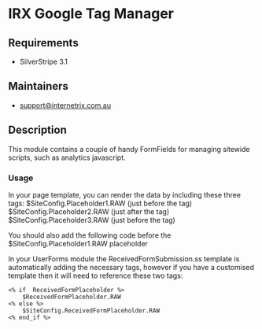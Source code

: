# IRX Google Tag Manager

## Requirements

* SilverStripe 3.1

## Maintainers

* support@internetrix.com.au

## Description

This module contains a couple of handy FormFields for managing sitewide scripts, such as analytics javascript.

### Usage

In your page template, you can render the data by including these three tags: 
	$SiteConfig.Placeholder1.RAW (just before the </head> tag)
	$SiteConfig.Placeholder2.RAW (just after the <body> tag)
	$SiteConfig.Placeholder3.RAW (just before the </body> tag)
	
You should also add the following code before the $SiteConfig.Placeholder1.RAW placeholder
<script>
	<% if $DataLayerJSON %>
		window.IRXDataLayer = window.IRXDataLayer || [];
		IRXDataLayer.push($DataLayerJSON);
	<% end_if %>
</script>

In your UserForms module the ReceivedFormSubmission.ss template is automatically adding the necessary tags, however if you have a customised template then it will need to reference these two tags: 

	<% if  ReceivedFormPlaceholder %>
		$ReceivedFormPlaceholder.RAW
	<% else %>
		$SiteConfig.ReceivedFormPlaceholder.RAW
	<% end_if %>


